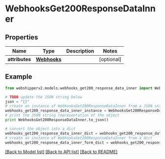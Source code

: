 # WebhooksGet200ResponseDataInner


## Properties
Name | Type | Description | Notes
------------ | ------------- | ------------- | -------------
**attributes** | [**Webhooks**](Webhooks.md) |  | [optional] 

## Example

```python
from webshipperv2.models.webhooks_get200_response_data_inner import WebhooksGet200ResponseDataInner

# TODO update the JSON string below
json = "{}"
# create an instance of WebhooksGet200ResponseDataInner from a JSON string
webhooks_get200_response_data_inner_instance = WebhooksGet200ResponseDataInner.from_json(json)
# print the JSON string representation of the object
print WebhooksGet200ResponseDataInner.to_json()

# convert the object into a dict
webhooks_get200_response_data_inner_dict = webhooks_get200_response_data_inner_instance.to_dict()
# create an instance of WebhooksGet200ResponseDataInner from a dict
webhooks_get200_response_data_inner_form_dict = webhooks_get200_response_data_inner.from_dict(webhooks_get200_response_data_inner_dict)
```
[[Back to Model list]](../README.md#documentation-for-models) [[Back to API list]](../README.md#documentation-for-api-endpoints) [[Back to README]](../README.md)


